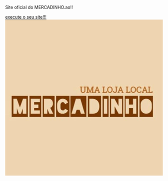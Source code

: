 Site oficial do MERCADINHO.ao!!

 <link rel="shortcut icon" href="images/mercadinho logo.jpg" type="image/x-icon">
<a href="https://joelson-lopes.github.io/site-mercadinho/index.html"> execute o seu site!!!

<img src="images/mercadinho logo.jpg" alt="logotipo mercadinho">
